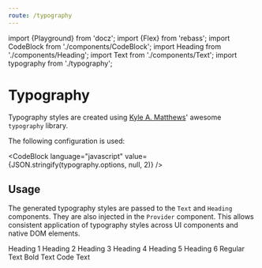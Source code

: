 ```yaml
---
route: /typography
---
```


import {Playground} from 'docz';
import {Flex} from 'rebass';
import CodeBlock from './components/CodeBlock';
import Heading from './components/Heading';
import Text from './components/Text';
import typography from './typography';

# Typography

Typography styles are created using [Kyle A. Matthews](https://kyleamathews.github.io/typography.js/)' awesome `typography` library.

The following configuration is used:

<CodeBlock
language="javascript"
value={JSON.stringify(typography.options, null, 2)}
/>

## Usage

The generated typography styles are passed to the `Text` and `Heading` components. They are also injected in the `Provider` component. This allows consistent application of typography styles across UI components and native DOM elements.

<Playground>
  <Flex flexDirection="column">
    <Heading level={1}>Heading 1</Heading>
    <Heading level={2}>Heading 2</Heading>
    <Heading level={3}>Heading 3</Heading>
    <Heading level={4}>Heading 4</Heading>
    <Heading level={5}>Heading 5</Heading>
    <Heading level={6}>Heading 6</Heading>
    <Text>Regular Text</Text>
    <Text bold>Bold Text</Text>
    <Text variant="code">Code Text</Text>
  </Flex>
</Playground>
